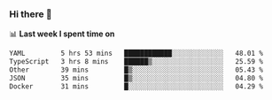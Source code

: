 ### Hi there 👋

<!--
**DBvc/DBvc** is a ✨ _special_ ✨ repository because its `README.md` (this file) appears on your GitHub profile.

Here are some ideas to get you started:

- 🔭 I’m currently working on ...
- 🌱 I’m currently learning ...
- 👯 I’m looking to collaborate on ...
- 🤔 I’m looking for help with ...
- 💬 Ask me about ...
- 📫 How to reach me: ...
- 😄 Pronouns: ...
- ⚡ Fun fact: ...
-->

📊 **Last week I spent time on**
<!--START_SECTION:waka-->

```txt
YAML         5 hrs 53 mins   ████████████░░░░░░░░░░░░░   48.01 %
TypeScript   3 hrs 8 mins    ██████▒░░░░░░░░░░░░░░░░░░   25.59 %
Other        39 mins         █▒░░░░░░░░░░░░░░░░░░░░░░░   05.43 %
JSON         35 mins         █▒░░░░░░░░░░░░░░░░░░░░░░░   04.80 %
Docker       31 mins         █░░░░░░░░░░░░░░░░░░░░░░░░   04.29 %
```

<!--END_SECTION:waka-->
